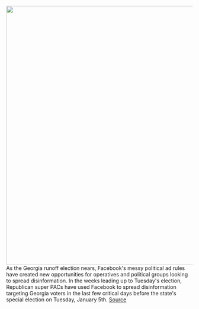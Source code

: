 <img src='https://cdn.vox-cdn.com/thumbor/6O9i1ijpYU7EWGpj54bv_FoA3H8=/0x0:8192x5464/1200x800/filters:focal(3441x2077:4751x3387)/cdn.vox-cdn.com/uploads/chorus_image/image/68617814/1294459712.0.jpg' width='700px' /><br/>
As the Georgia runoff election nears, Facebook's messy political ad rules have created new opportunities for operatives and political groups looking to spread disinformation. In the weeks leading up to Tuesday's election, Republican super PACs have used Facebook to spread disinformation targeting Georgia voters in the last few critical days before the state's special election on Tuesday, January 5th.
<a href='https://www.theverge.com/2021/1/4/22213670/facebook-political-ads-georgia-republican-senate'> Source <a/>